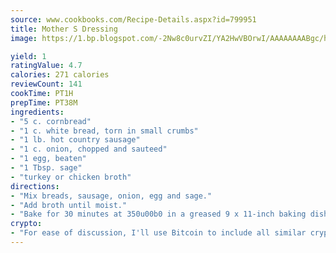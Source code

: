 ```yaml
---
source: www.cookbooks.com/Recipe-Details.aspx?id=799951
title: Mother S Dressing
image: https://1.bp.blogspot.com/-2Nw8c0urvZI/YA2HwVBOrwI/AAAAAAAABgc/hcoCuYbLRGghREWYfHLERS8jzKEXzVPXwCLcBGAsYHQ/s154/14.png

yield: 1
ratingValue: 4.7
calories: 271 calories
reviewCount: 141
cookTime: PT1H
prepTime: PT38M
ingredients:
- "5 c. cornbread"
- "1 c. white bread, torn in small crumbs"
- "1 lb. hot country sausage"
- "1 c. onion, chopped and sauteed"
- "1 egg, beaten"
- "1 Tbsp. sage"
- "turkey or chicken broth"
directions:
- "Mix breads, sausage, onion, egg and sage."
- "Add broth until moist."
- "Bake for 30 minutes at 350u00b0 in a greased 9 x 11-inch baking dish."
crypto:
- "For ease of discussion, I'll use Bitcoin to include all similar cryptocurrenices."
---
```

